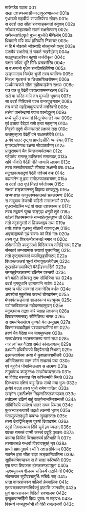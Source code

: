 मार्कण्डेय उवाच	001  
सखा दशरथस्यासीज्जटायुररुणात्मजः	001a  
गृध्रराजो महावीर्यः सम्पातिर्यस्य सोदरः	001c  
स ददर्श तदा सीतां रावणाङ्कगतां स्नुषाम्	002a  
क्रोधादभ्यद्रवत्पक्षी रावणं राक्षसेश्वरम्	002c  
अथैनमब्रवीद्गृध्रो मुञ्च मुञ्चेति मैथिलीम्	003a  
ध्रियमाणे मयि कथं हरिष्यसि निशाचर	003c  
न हि मे मोक्ष्यसे जीवन्यदि नोत्सृजसे वधूम्	003e  
उक्त्वैवं राक्षसेन्द्रं तं चकर्त नखरैर्भृशम्	004a  
पक्षतुण्डप्रहारैश्च बहुशो जर्जरीकृतः	004c  
चक्षार रुधिरं भूरि गिरिः प्रस्रवणैरिव	004e  
स वध्यमानो गृध्रेण रामप्रियहितैषिणा	005a  
खड्गमादाय चिच्छेद भुजौ तस्य पतत्रिणः	005c  
निहत्य गृध्रराजं स छिन्नाभ्रशिखरोपमम्	006a  
ऊर्ध्वमाचक्रमे सीतां गृहीत्वाङ्केन राक्षसः	006c  
यत्र यत्र तु वैदेही पश्यत्याश्रममण्डलम्	007a  
सरो वा सरितं वापि तत्र मुञ्चति भूषणम्	007c  
सा ददर्श गिरिप्रस्थे पञ्च वानरपुङ्गवान्	008a  
तत्र वासो महद्दिव्यमुत्ससर्ज मनस्विनी	008c  
तत्तेषां वानरेन्द्राणां पपात पवनोद्धुतम्	009a  
मध्ये सुपीतं पञ्चानां विद्युन्मेघान्तरे यथा	009c  
एवं हृतायां वैदेह्यां रामो हत्वा महामृगम्	010a  
निवृत्तो ददृशे धीमान्भ्रातरं लक्ष्मणं तदा	010c  
कथमुत्सृज्य वैदेहीं वने राक्षससेविते	011a  
इत्येवं भ्रातरं दृष्ट्वा प्राप्तोऽसीति व्यगर्हयत्	011c  
मृगरूपधरेणाथ रक्षसा सोऽपकर्षणम्	012a  
भ्रातुरागमनं चैव चिन्तयन्पर्यतप्यत	012c  
गर्हयन्नेव रामस्तु त्वरितस्तं समासदत्	013a  
अपि जीवति वैदेही नेति पश्यामि लक्ष्मण	013c  
तस्य तत्सर्वमाचख्यौ सीताया लक्ष्मणो वचः	014a  
यदुक्तवत्यसदृशं वैदेही पश्चिमं वचः	014c  
दह्यमानेन तु हृदा रामोऽभ्यपतदाश्रमम्	015a  
स ददर्श तदा गृध्रं निहतं पर्वतोपमम्	015c  
राक्षसं शङ्कमानस्तु विकृष्य बलवद्धनुः	016a  
अभ्यधावत काकुत्स्थस्ततस्तं सहलक्ष्मणः	016c  
स तावुवाच तेजस्वी सहितौ रामलक्ष्मणौ	017a  
गृध्रराजोऽस्मि भद्रं वां सखा दशरथस्य ह	017c  
तस्य तद्वचनं श्रुत्वा सङ्गृह्य धनुषी शुभे	018a  
कोऽयं पितरमस्माकं नाम्नाहेत्यूचतुश्च तौ	018c  
ततो ददृशतुस्तौ तं छिन्नपक्षद्वयं तथा	019a  
तयोः शशंस गृध्रस्तु सीतार्थे रावणाद्वधम्	019c  
अपृच्छद्राघवो गृध्रं रावणः कां दिशं गतः	020a  
तस्य गृध्रः शिरःकम्पैराचचक्षे ममार च	020c  
दक्षिणामिति काकुत्स्थो विदित्वास्य तदिङ्गितम्	021a  
संस्कारं लम्भयामास सखायं पूजयन्पितुः	021c  
ततो दृष्ट्वाश्रमपदं व्यपविद्धबृसीघटम्	022a  
विध्वस्तकलशं शून्यं गोमायुबलसेवितम्	022c  
दुःखशोकसमाविष्टौ वैदेहीहरणार्दितौ	023a  
जग्मतुर्दण्डकारण्यं दक्षिणेन परन्तपौ	023c  
वने महति तस्मिंस्तु रामः सौमित्रिणा सह	024a  
ददर्श मृगयूथानि द्रवमाणानि सर्वशः	024c  
शब्दं च घोरं सत्त्वानां दावाग्नेरिव वर्धतः	024e  
अपश्येतां मुहूर्ताच्च कबन्धं घोरदर्शनम्	025a  
मेघपर्वतसङ्काशं शालस्कन्धं महाभुजम्	025c  
उरोगतविशालाक्षं महोदरमहामुखम्	025e  
यदृच्छयाथ तद्रक्षः करे जग्राह लक्ष्मणम्	026a  
विषादमगमत्सद्यः सौमित्रिरथ भारत	026c  
स राममभिसम्प्रेक्ष्य कृष्यते येन तन्मुखम्	027a  
विषण्णश्चाब्रवीद्रामं पश्यावस्थामिमां मम	027c  
हरणं चैव वैदेह्या मम चायमुपप्लवः	028a  
राज्यभ्रंशश्च भवतस्तातस्य मरणं तथा	028c  
नाहं त्वां सह वैदेह्या समेतं कोसलागतम्	029a  
द्रक्ष्यामि पृथिवीराज्ये पितृपैतामहे स्थितम्	029c  
द्रक्ष्यन्त्यार्यस्य धन्या ये कुशलाजशमीलवैः	030a  
अभिषिक्तस्य वदनं सोमं साभ्रलवं यथा	030c  
एवं बहुविधं धीमान्विललाप स लक्ष्मणः	031a  
तमुवाचाथ काकुत्स्थः सम्भ्रमेष्वप्यसम्भ्रमः	031c  
मा विषीद नरव्याघ्र नैष कश्चिन्मयि स्थिते	032a  
छिन्ध्यस्य दक्षिणं बाहुं छिन्नः सव्यो मया भुजः	032c  
इत्येवं वदता तस्य भुजो रामेण पातितः	033a  
खड्गेन भृशतीक्ष्णेन निकृत्तस्तिलकाण्डवत्	033c  
ततोऽस्य दक्षिणं बाहुं खड्गेनाजघ्निवान्बली	034a  
सौमित्रिरपि सम्प्रेक्ष्य भ्रातरं राघवं स्थितम्	034c  
पुनरभ्याहनत्पार्श्वे तद्रक्षो लक्ष्मणो भृशम्	035a  
गतासुरपतद्भूमौ कबन्धः सुमहांस्ततः	035c  
तस्य देहाद्विनिःसृत्य पुरुषो दिव्यदर्शनः	036a  
ददृशे दिवमास्थाय दिवि सूर्य इव ज्वलन्	036c  
पप्रच्छ रामस्तं वाग्मी कस्त्वं प्रब्रूहि पृच्छतः	037a  
कामया किमिदं चित्रमाश्चर्यं प्रतिभाति मे	037c  
तस्याचचक्षे गन्धर्वो विश्वावसुरहं नृप	038a  
प्राप्तो ब्रह्मानुशापेन योनिं राक्षससेविताम्	038c  
रावणेन हृता सीता राज्ञा लङ्कानिवासिना	039a  
सुग्रीवमभिगच्छस्व स ते साह्यं करिष्यति	039c  
एषा पम्पा शिवजला हंसकारण्डवायुता	040a  
ऋश्यमूकस्य शैलस्य सन्निकर्षे तटाकिनी	040c  
संवसत्यत्र सुग्रीवश्चतुर्भिः सचिवैः सह	041a  
भ्राता वानरराजस्य वालिनो हेममालिनः	041c  
एतावच्छक्यमस्माभिर्वक्तुं द्रष्टासि जानकीम्	042a  
ध्रुवं वानरराजस्य विदितो रावणालयः	042c  
इत्युक्त्वान्तर्हितो दिव्यः पुरुषः स महाप्रभः	043a  
विस्मयं जग्मतुश्चोभौ तौ वीरौ रामलक्ष्मणौ	043c  
